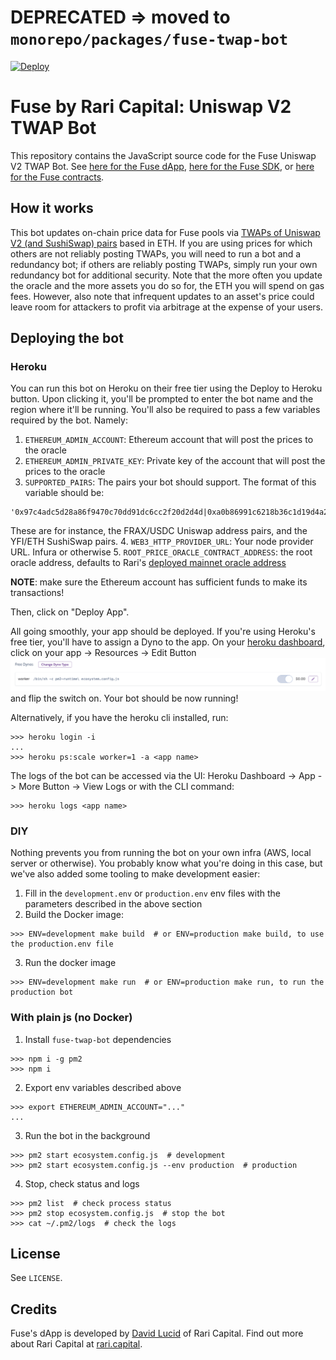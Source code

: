 # DEPRECATED => moved to `monorepo/packages/fuse-twap-bot`

[![Deploy](https://www.herokucdn.com/deploy/button.svg)](https://heroku.com/deploy)
# Fuse by Rari Capital: Uniswap V2 TWAP Bot

This repository contains the JavaScript source code for the Fuse Uniswap V2 TWAP Bot. See [here for the Fuse dApp](https://github.com/Rari-Capital/fuse-dapp), [here for the Fuse SDK](https://github.com/Rari-Capital/fuse-sdk), or [here for the Fuse contracts](https://github.com/Rari-Capital/fuse-contracts).

## How it works

This bot updates on-chain price data for Fuse pools via [TWAPs of Uniswap V2 (and SushiSwap) pairs](https://uniswap.org/docs/v2/core-concepts/oracles/) 
based in ETH. If you are using prices for which others are not reliably posting TWAPs, you will need to run a bot and a 
redundancy bot; if others are reliably posting TWAPs, simply run your own redundancy bot for additional security. Note 
that the more often you update the oracle and the more assets you do so for, the ETH you will spend on gas fees. 
However, also note that infrequent updates to an asset's price could leave room for attackers to profit via arbitrage 
at the expense of your users.

## Deploying the bot

### Heroku

You can run this bot on Heroku on their free tier using the Deploy to Heroku button. Upon clicking it,
you'll be prompted to enter the bot name and the region where it'll be running. You'll also be required to pass
a few variables required by the bot. Namely:

1. `ETHEREUM_ADMIN_ACCOUNT`: Ethereum account that will post the prices to the oracle
2. `ETHEREUM_ADMIN_PRIVATE_KEY`: Private key of the account that will post the prices to the oracle
3. `SUPPORTED_PAIRS`: The pairs your bot should support. The format of this variable should be:
```text
'0x97c4adc5d28a86f9470c70dd91dc6cc2f20d2d4d|0xa0b86991c6218b36c1d19d4a2e9eb0ce3606eb48,0x088ee5007c98a9677165d78dd2109ae4a3d04d0c|0xc02aaa39b223fe8d0a0e5c4f27ead9083c756cc2' 
```
These are for instance, the FRAX/USDC Uniswap address pairs, and the YFI/ETH SushiSwap pairs. 
4. `WEB3_HTTP_PROVIDER_URL`: Your node provider URL. Infura or otherwise
5. `ROOT_PRICE_ORACLE_CONTRACT_ADDRESS`: the root oracle address, defaults to Rari's [deployed mainnet oracle address](https://etherscan.io/address/0xf1860b3714f0163838cf9ee3adc287507824ebdb)

**NOTE**: make sure the Ethereum account has sufficient funds to make its transactions!

Then, click on "Deploy App".

All going smoothly, your app should be deployed. If you're using Heroku's free tier, you'll have to assign a Dyno to
the app. On your [heroku dashboard](https://dashboard.heroku.com/apps/), click on your app -> Resources -> Edit Button![Edit button](./assets/scale.png)
and flip the switch on. Your bot should be now running!

Alternatively, if you have the heroku cli installed, run:

```shell
>>> heroku login -i 
...
>>> heroku ps:scale worker=1 -a <app name>
```

The logs of the bot can be accessed via the UI: Heroku Dashboard -> App -> More Button -> View Logs or with the CLI command:

```shell
>>> heroku logs <app name>
```

### DIY

Nothing prevents you from running the bot on your own infra (AWS, local server or otherwise). You probably know what you're 
doing in this case, but we've also added some tooling to make development easier:

1. Fill in the `development.env` or `production.env` env files with the parameters described in the above section
2. Build the Docker image:
```shell
>>> ENV=development make build  # or ENV=production make build, to use the production.env file
```

3. Run the docker image
```shell
>>> ENV=development make run  # or ENV=production make run, to run the production bot
```
### With plain js (no Docker)



1. Install `fuse-twap-bot` dependencies
```shell
>>> npm i -g pm2
>>> npm i
```
2. Export env variables described above

```shell
>>> export ETHEREUM_ADMIN_ACCOUNT="..."
...
```

3. Run the bot in the background 

```shell
>>> pm2 start ecosystem.config.js  # development
>>> pm2 start ecosystem.config.js --env production  # production
```

4. Stop, check status and logs

```shell
>>> pm2 list  # check process status 
>>> pm2 stop ecosystem.config.js  # stop the bot
>>> cat ~/.pm2/logs  # check the logs
```

## License

See `LICENSE`.

## Credits

Fuse's dApp is developed by [David Lucid](https://github.com/davidlucid) of Rari Capital. 
Find out more about Rari Capital at [rari.capital](https://rari.capital).
